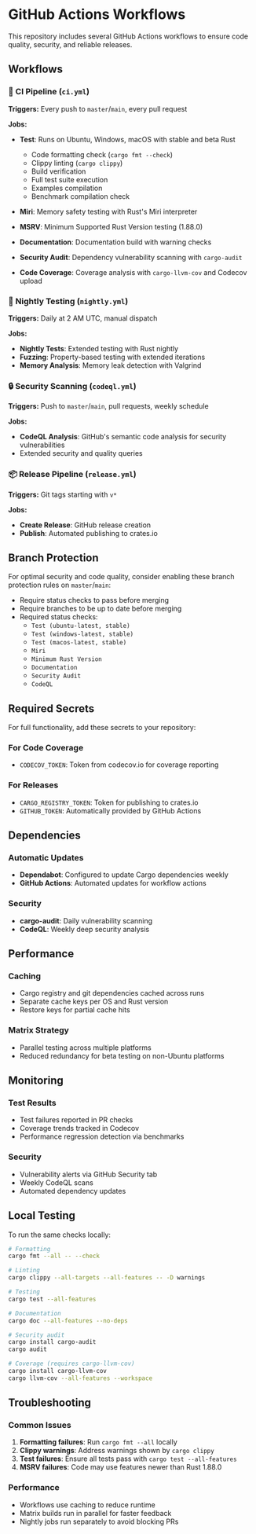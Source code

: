 # GitHub Actions Workflows

This repository includes several GitHub Actions workflows to ensure code quality, security, and reliable releases.

## Workflows

### 🔄 CI Pipeline (`ci.yml`)

**Triggers:** Every push to `master`/`main`, every pull request

**Jobs:**

- **Test**: Runs on Ubuntu, Windows, macOS with stable and beta Rust
  - Code formatting check (`cargo fmt --check`)
  - Clippy linting (`cargo clippy`)
  - Build verification
  - Full test suite execution
  - Examples compilation
  - Benchmark compilation check

- **Miri**: Memory safety testing with Rust's Miri interpreter
- **MSRV**: Minimum Supported Rust Version testing (1.88.0)
- **Documentation**: Documentation build with warning checks
- **Security Audit**: Dependency vulnerability scanning with `cargo-audit`
- **Code Coverage**: Coverage analysis with `cargo-llvm-cov` and Codecov upload

### 🌙 Nightly Testing (`nightly.yml`)

**Triggers:** Daily at 2 AM UTC, manual dispatch

**Jobs:**

- **Nightly Tests**: Extended testing with Rust nightly
- **Fuzzing**: Property-based testing with extended iterations
- **Memory Analysis**: Memory leak detection with Valgrind

### 🔒 Security Scanning (`codeql.yml`)

**Triggers:** Push to `master`/`main`, pull requests, weekly schedule

**Jobs:**

- **CodeQL Analysis**: GitHub's semantic code analysis for security vulnerabilities
- Extended security and quality queries

### 📦 Release Pipeline (`release.yml`)

**Triggers:** Git tags starting with `v*`

**Jobs:**

- **Create Release**: GitHub release creation
- **Publish**: Automated publishing to crates.io

## Branch Protection

For optimal security and code quality, consider enabling these branch protection rules on `master`/`main`:

- Require status checks to pass before merging
- Require branches to be up to date before merging
- Required status checks:
  - `Test (ubuntu-latest, stable)`
  - `Test (windows-latest, stable)`
  - `Test (macos-latest, stable)`
  - `Miri`
  - `Minimum Rust Version`
  - `Documentation`
  - `Security Audit`
  - `CodeQL`

## Required Secrets

For full functionality, add these secrets to your repository:

### For Code Coverage

- `CODECOV_TOKEN`: Token from codecov.io for coverage reporting

### For Releases

- `CARGO_REGISTRY_TOKEN`: Token for publishing to crates.io
- `GITHUB_TOKEN`: Automatically provided by GitHub Actions

## Dependencies

### Automatic Updates

- **Dependabot**: Configured to update Cargo dependencies weekly
- **GitHub Actions**: Automated updates for workflow actions

### Security

- **cargo-audit**: Daily vulnerability scanning
- **CodeQL**: Weekly deep security analysis

## Performance

### Caching

- Cargo registry and git dependencies cached across runs
- Separate cache keys per OS and Rust version
- Restore keys for partial cache hits

### Matrix Strategy

- Parallel testing across multiple platforms
- Reduced redundancy for beta testing on non-Ubuntu platforms

## Monitoring

### Test Results

- Test failures reported in PR checks
- Coverage trends tracked in Codecov
- Performance regression detection via benchmarks

### Security

- Vulnerability alerts via GitHub Security tab
- Weekly CodeQL scans
- Automated dependency updates

## Local Testing

To run the same checks locally:

```bash
# Formatting
cargo fmt --all -- --check

# Linting
cargo clippy --all-targets --all-features -- -D warnings

# Testing
cargo test --all-features

# Documentation
cargo doc --all-features --no-deps

# Security audit
cargo install cargo-audit
cargo audit

# Coverage (requires cargo-llvm-cov)
cargo install cargo-llvm-cov
cargo llvm-cov --all-features --workspace
```

## Troubleshooting

### Common Issues

1. **Formatting failures**: Run `cargo fmt --all` locally
2. **Clippy warnings**: Address warnings shown by `cargo clippy`
3. **Test failures**: Ensure all tests pass with `cargo test --all-features`
4. **MSRV failures**: Code may use features newer than Rust 1.88.0

### Performance

- Workflows use caching to reduce runtime
- Matrix builds run in parallel for faster feedback
- Nightly jobs run separately to avoid blocking PRs
